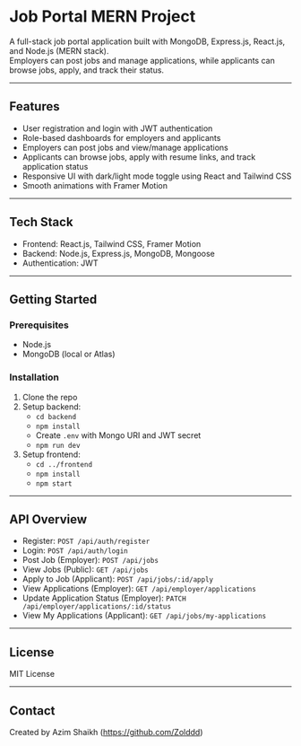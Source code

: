 # Job Portal MERN Project

A full-stack job portal application built with MongoDB, Express.js, React.js, and Node.js (MERN stack).  
Employers can post jobs and manage applications, while applicants can browse jobs, apply, and track their status.

---

## Features

- User registration and login with JWT authentication  
- Role-based dashboards for employers and applicants  
- Employers can post jobs and view/manage applications  
- Applicants can browse jobs, apply with resume links, and track application status  
- Responsive UI with dark/light mode toggle using React and Tailwind CSS  
- Smooth animations with Framer Motion  

---

## Tech Stack

- Frontend: React.js, Tailwind CSS, Framer Motion  
- Backend: Node.js, Express.js, MongoDB, Mongoose  
- Authentication: JWT  

---

## Getting Started

### Prerequisites

- Node.js  
- MongoDB (local or Atlas)  

### Installation

1. Clone the repo  
2. Setup backend:  
   - `cd backend`  
   - `npm install`  
   - Create `.env` with Mongo URI and JWT secret  
   - `npm run dev`  
3. Setup frontend:  
   - `cd ../frontend`  
   - `npm install`  
   - `npm start`  

---

## API Overview

- Register: `POST /api/auth/register`  
- Login: `POST /api/auth/login`  
- Post Job (Employer): `POST /api/jobs`  
- View Jobs (Public): `GET /api/jobs`  
- Apply to Job (Applicant): `POST /api/jobs/:id/apply`  
- View Applications (Employer): `GET /api/employer/applications`  
- Update Application Status (Employer): `PATCH /api/employer/applications/:id/status`  
- View My Applications (Applicant): `GET /api/jobs/my-applications`  

---

## License

MIT License

---

## Contact

Created by Azim Shaikh (https://github.com/Zolddd)
